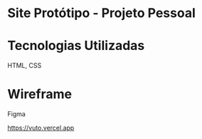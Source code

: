 # Site Protótipo  - Projeto Pessoal

# Tecnologias Utilizadas
HTML, CSS

# Wireframe
Figma

https://vuto.vercel.app
